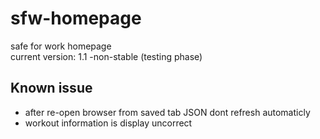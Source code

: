 # sfw-homepage
safe for work homepage  
current version: 1.1 -non-stable (testing phase)  

## Known issue
* after re-open browser from saved tab JSON dont refresh automaticly
* workout information is display uncorrect
